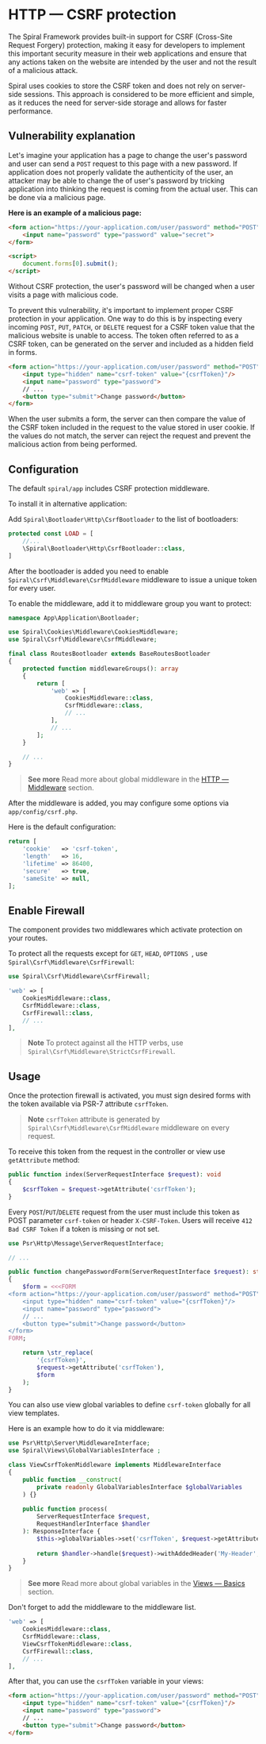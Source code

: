 # HTTP — CSRF protection

The Spiral Framework provides built-in support for CSRF (Cross-Site Request Forgery) protection, making it easy for
developers to implement this important security measure in their web applications and ensure that any actions taken on
the website are intended by the user and not the result of a malicious attack.

Spiral uses cookies to store the CSRF token and does not rely on server-side sessions. This approach is considered to
be more efficient and simple, as it reduces the need for server-side storage and allows for faster performance.

## Vulnerability explanation

Let's imagine your application has a page to change the user's password and user can send a `POST` request to this page
with a new password. If application does not properly validate the authenticity of the user, an attacker may be able to
change the of user's password by tricking application into thinking the request is coming from the actual user. This can
be done via a malicious page.

**Here is an example of a malicious page:**

```html Malicious page
<form action="https://your-application.com/user/password" method="POST">
    <input name="password" type="password" value="secret">
</form>

<script>
    document.forms[0].submit();
</script>
```

Without CSRF protection, the user's password will be changed when a user visits a page with malicious code.

To prevent this vulnerability, it's important to implement proper CSRF protection in your application. One way to do
this is by inspecting every incoming `POST`, `PUT`, `PATCH`, or `DELETE` request for a CSRF token value that the
malicious website is unable to access. The token often referred to as a CSRF token, can be generated on the server and
included as a hidden field in forms.

```html
<form action="https://your-application.com/user/password" method="POST">
    <input type="hidden" name="csrf-token" value="{csrfToken}"/>
    <input name="password" type="password">
    // ...
    <button type="submit">Change password</button>
</form>
```

When the user submits a form, the server can then compare the value of the CSRF token included in the request to the
value stored in user cookie. If the values do not match, the server can reject the request and prevent the malicious
action from being performed.

## Configuration

The default `spiral/app` includes CSRF protection middleware.

To install it in alternative application:

Add `Spiral\Bootloader\Http\CsrfBootloader` to the list of bootloaders:

```php app/src/Application/Kernel.php
protected const LOAD = [
    //...
    \Spiral\Bootloader\Http\CsrfBootloader::class,
]
```

After the bootloader is added you need to enable `Spiral\Csrf\Middleware\CsrfMiddleware` middleware to issue a unique
token for every user.

To enable the middleware, add it to middleware group you want to protect:

```php app/src/Application/Bootloader/RoutesBootloader.php
namespace App\Application\Bootloader;

use Spiral\Cookies\Middleware\CookiesMiddleware;
use Spiral\Csrf\Middleware\CsrfMiddleware;

final class RoutesBootloader extends BaseRoutesBootloader
{
    protected function middlewareGroups(): array
    {
        return [
            'web' => [
                CookiesMiddleware::class,
                CsrfMiddleware::class,
                // ...
            ],
            // ...
        ];
    }

    // ...
}
```

> **See more**
> Read more about global middleware in the [HTTP — Middleware](middleware.md#global-middleware) section.

After the middleware is added, you may configure some options via `app/config/csrf.php`.

Here is the default configuration:

```php app/config/csrf.php
return [
    'cookie'   => 'csrf-token',
    'length'   => 16,
    'lifetime' => 86400,
    'secure'   => true,
    'sameSite' => null,
];
```

## Enable Firewall

The component provides two middlewares which activate protection on your routes. 

To protect all the requests except for `GET`, `HEAD`, `OPTIONS `, use `Spiral\Csrf\Middleware\CsrfFirewall`:

```php app/src/Application/Bootloader/RoutesBootloader.php
use Spiral\Csrf\Middleware\CsrfFirewall;

'web' => [
    CookiesMiddleware::class,
    CsrfMiddleware::class,
    CsrfFirewall::class,
    // ...
],
```

> **Note**
> To protect against all the HTTP verbs, use `Spiral\Csrf\Middleware\StrictCsrfFirewall`.

## Usage

Once the protection firewall is activated, you must sign desired forms with the token available via PSR-7 
attribute `csrfToken`.

> **Note**
> `csrfToken` attribute is generated by `Spiral\Csrf\Middleware\CsrfMiddleware` middleware on every request.

To receive this token from the request in the controller or view use `getAttribute` method:

```php
public function index(ServerRequestInterface $request): void
{
    $csrfToken = $request->getAttribute('csrfToken');
}
``` 

Every `POST`/`PUT`/`DELETE` request from the user must include this token as POST parameter `csrf-token` or
header `X-CSRF-Token`. Users will receive `412 Bad CSRF Token` if a token is missing or not set.

```php
use Psr\Http\Message\ServerRequestInterface;

// ...

public function changePasswordForm(ServerRequestInterface $request): string
{
    $form = <<<FORM
<form action="https://your-application.com/user/password" method="POST">
    <input type="hidden" name="csrf-token" value="{csrfToken}"/>
    <input name="password" type="password">
    // ...
    <button type="submit">Change password</button>
</form>
FORM;

    return \str_replace(
        '{csrfToken}',
        $request->getAttribute('csrfToken'),
        $form
    );
}
```

You can also use view global variables to define `csrf-token` globally for all view templates.

Here is an example how to do it via middleware:

```php
use Psr\Http\Server\MiddlewareInterface;
use Spiral\Views\GlobalVariablesInterface ;

class ViewCsrfTokenMiddleware implements MiddlewareInterface
{
    public function __construct(
        private readonly GlobalVariablesInterface $globalVariables
    ) {}
    
    public function process(
        ServerRequestInterface $request, 
        RequestHandlerInterface $handler
    ): ResponseInterface {
        $this->globalVariables->set('csrfToken', $request->getAttribute('csrfToken'));
        
        return $handler->handle($request)->withAddedHeader('My-Header', 'my-value');
    }
}
```

> **See more**
> Read more about global variables in the [Views — Basics](../views/basics.md#global-variables) section.

Don't forget to add the middleware to the middleware list.

```php app/src/Application/Bootloader/RoutesBootloader.php
'web' => [
    CookiesMiddleware::class,
    CsrfMiddleware::class,
    ViewCsrfTokenMiddleware::class,
    CsrfFirewall::class,
    // ...
],
```

After that, you can use the `csrfToken` variable in your views:

```html app/views/user/password.dark.php
<form action="https://your-application.com/user/password" method="POST">
    <input type="hidden" name="csrf-token" value="{csrfToken}"/>
    <input name="password" type="password">
    // ...
    <button type="submit">Change password</button>
</form>
```